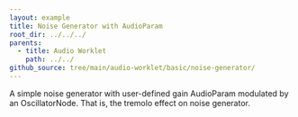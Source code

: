 ```yaml
---
layout: example
title: Noise Generator with AudioParam
root_dir: ../../../
parents:
  - title: Audio Worklet
    path: ../../
github_source: tree/main/audio-worklet/basic/noise-generator/
---
```


A simple noise generator with user-defined gain AudioParam modulated by an
OscillatorNode. That is, the tremolo effect on noise generator.

<div id="demo-runner"></div>
<script src="app.js" type="module"></script>
